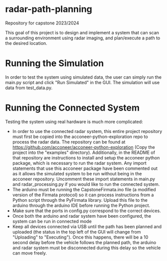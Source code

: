 # radar-path-planning

Repository for capstone 2023/2024

This goal of this project is to design and implement a system that can scan a surrounding environment using radar imaging, and plan/execute a path to the desired location.

# Running the Simulation

In order to test the system using simulated data, the user can simply run the main.py script and click "Run Simulated" in the GUI. The simulation will use data from test_data.py.

# Running the Connected System

Testing the system using real hardware is much more complicated:

- In order to use the connected radar system, this entire project repository must first be copied into the acconeer-python-exploration repo to process the radar data. The repository can be found at https://github.com/acconeer/acconeer-python-exploration (Copy the project into the "examples" directory).  Additionally, in the README of that repository are instructions to install and setup the acconeer python package, which is necessary to run the radar system. Any import statements that use this acconeer package have been commented out as it allows the simulated system to be run without being in the acconeer repository. Uncomment these import statements in main.py and radar_processing.py if you would like to run the connected system.
- The arduino must be running the CapstoneFirmata.ino file (a modified version of the Firmata protocol) so it can process instructions from a Python script through the PyFirmata library. Upload this file to the arduino through the arduino IDE before running the Python project.
- Make sure that the ports in config.py correspond to the correct devices.
- Once both the arduino and radar system have been configured, the system can be run in connected mode
- Keep all devices connected via USB until the path has been planned and uploaded (the status in the top left of the GUI will change from "Uploading" to "Executing"). Once this happens, there will be a 10 second delay before the vehicle follows the planned path, the arduino and radar system must be disconnected during this delay so the vehicle can move freely.
